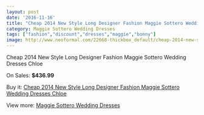 ```yaml
---
layout: post
date: '2016-11-16'
title: "Cheap 2014 New Style Long Designer Fashion Maggie Sottero Wedding Dresses Chloe"
category: Maggie Sottero Wedding Dresses
tags: ["fashion","discount","dresses","maggie","bonny"]
image: http://www.neoformal.com/22668-thickbox_default/cheap-2014-new-style-long-designer-fashion-maggie-sottero-wedding-dresses-chloe.jpg
---
```

Cheap 2014 New Style Long Designer Fashion Maggie Sottero Wedding Dresses Chloe

On Sales: **$436.99**
<a href="https://www.neoformal.com/en/maggie-sottero-wedding-dresses-2014/7530-cheap-2014-new-style-long-designer-fashion-maggie-sottero-wedding-dresses-chloe.html"><amp-img layout="responsive" width="600" height="600" src="//www.neoformal.com/22668-thickbox_default/cheap-2014-new-style-long-designer-fashion-maggie-sottero-wedding-dresses-chloe.jpg" alt="Cheap 2014 New Style Long Designer Fashion Maggie Sottero Wedding Dresses Chloe 0" /></a>
<a href="https://www.neoformal.com/en/maggie-sottero-wedding-dresses-2014/7530-cheap-2014-new-style-long-designer-fashion-maggie-sottero-wedding-dresses-chloe.html"><amp-img layout="responsive" width="600" height="600" src="//www.neoformal.com/22669-thickbox_default/cheap-2014-new-style-long-designer-fashion-maggie-sottero-wedding-dresses-chloe.jpg" alt="Cheap 2014 New Style Long Designer Fashion Maggie Sottero Wedding Dresses Chloe 1" /></a>

Buy it: [Cheap 2014 New Style Long Designer Fashion Maggie Sottero Wedding Dresses Chloe](https://www.neoformal.com/en/maggie-sottero-wedding-dresses-2014/7530-cheap-2014-new-style-long-designer-fashion-maggie-sottero-wedding-dresses-chloe.html "Cheap 2014 New Style Long Designer Fashion Maggie Sottero Wedding Dresses Chloe")

View more: [Maggie Sottero Wedding Dresses](https://www.neoformal.com/en/123-maggie-sottero-wedding-dresses-2014 "Maggie Sottero Wedding Dresses")